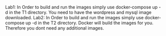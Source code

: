 Lab1:
In Order to build and run the images simply use docker-compose up -d in the T1 directory.
You need to have the wordpress and mysql image downloaded.
Lab2:
In Order to build and run the images simply use docker-compose up -d in the T2 directory.
Docker will build the images for you.
Therefore you dont need any additional images.